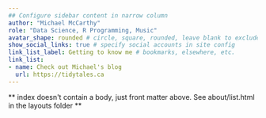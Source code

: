 ```yaml
---
## Configure sidebar content in narrow column
author: "Michael McCarthy"
role: "Data Science, R Programming, Music"
avatar_shape: rounded # circle, square, rounded, leave blank to exclude
show_social_links: true # specify social accounts in site config
link_list_label: Getting to know me # bookmarks, elsewhere, etc.
link_list:
- name: Check out Michael's blog
  url: https://tidytales.ca
---
```


** index doesn't contain a body, just front matter above.
See about/list.html in the layouts folder **
